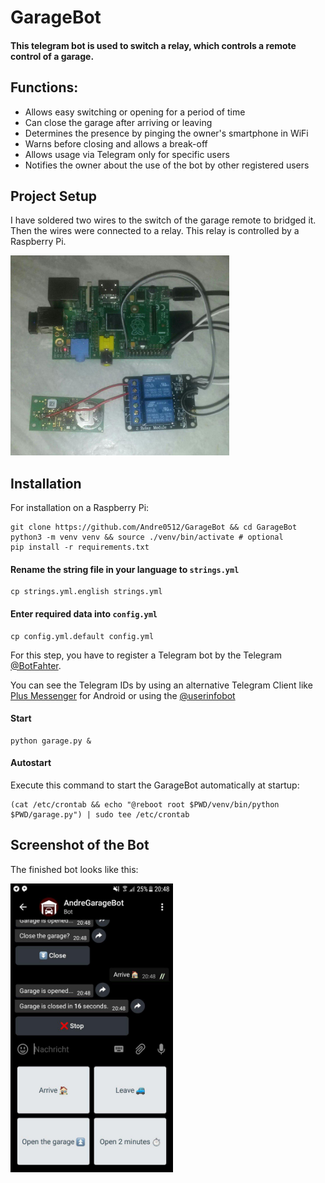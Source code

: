 # GarageBot

#### This telegram bot is used to switch a relay, which controls a remote control of a garage.

## Functions:

- Allows easy switching or opening for a period of time
- Can close the garage after arriving or leaving
- Determines the presence by pinging the owner's smartphone in WiFi
- Warns before closing and allows a break-off
- Allows usage via Telegram only for specific users
- Notifies the owner about the use of the bot by other registered users


## Project Setup

I have soldered two wires to the switch of the garage remote to bridged it. Then the wires were connected to a relay. This relay is controlled by a Raspberry Pi.

<img src="images/setting.jpg" width="350"/>


## Installation
For installation on a Raspberry Pi:
```
git clone https://github.com/Andre0512/GarageBot && cd GarageBot
python3 -m venv venv && source ./venv/bin/activate # optional
pip install -r requirements.txt
```
#### Rename the string file in your language to `strings.yml`
```
cp strings.yml.english strings.yml
```
#### Enter required data into `config.yml`
```
cp config.yml.default config.yml
```
For this step, you have to register a Telegram bot by the Telegram [@BotFahter](https://t.me/botfather).

You can see the Telegram IDs by using an alternative Telegram Client like [Plus Messenger](https://play.google.com/store/apps/details?id=org.telegram.plus) for Android or using the [@userinfobot](https://telegram.me/userinfobot)

#### Start
```
python garage.py &
```

#### Autostart
Execute this command to start the GarageBot automatically at startup:
```
(cat /etc/crontab && echo "@reboot root $PWD/venv/bin/python $PWD/garage.py") | sudo tee /etc/crontab
```


## Screenshot of the Bot
The finished bot looks like this:

<img src="images/screenshot.jpg" width="260"/>
